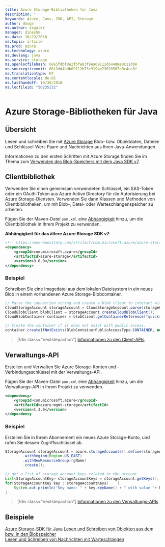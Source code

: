 ```yaml
---
title: Azure Storage-Bibliotheken für Java
description: ''
keywords: Azure, Java, SDK, API, Storage
author: douge
ms.author: seguler
manager: dineshm
ms.date: 10/29/2018
ms.topic: article
ms.prod: azure
ms.technology: azure
ms.devlang: java
ms.service: storage
ms.openlocfilehash: 68a5fdbf8e2fbfe83f9ea09112d64488e0c11d08
ms.sourcegitcommit: 66f3dd4bdb09712b73c9194e23028567c0c4ee3f
ms.translationtype: HT
ms.contentlocale: de-DE
ms.lasthandoff: 10/30/2018
ms.locfileid: "50235232"
---
```

# <a name="azure-storage-libraries-for-java"></a>Azure Storage-Bibliotheken für Java

## <a name="overview"></a>Übersicht

Lesen und schreiben Sie mit [Azure Storage](/azure/storage/storage-introduction) Blob- bzw. Objektdaten, Dateien und Schlüssel-Wert-Paare und Nachrichten aus Ihren Java-Anwendungen.

Informationen zu den ersten Schritten mit Azure Storage finden Sie im Thema zum [Verwenden des Blob-Speichers mit dem Java SDK v7](/azure/storage/blobs/storage-quickstart-blobs-java).

## <a name="client-library"></a>Clientbibliothek

Verwenden Sie einen gemeinsam verwendeten Schlüssel, ein SAS-Token oder ein OAuth-Token aus Azure Active Directory für die Autorisierung bei Azure Storage-Diensten. Verwenden Sie dann Klassen und Methoden von Clientbibliotheken, um mit Blob-, Datei- oder Warteschlangenspeicher zu arbeiten. 

Fügen Sie der Maven-Datei `pom.xml` eine [Abhängigkeit](https://maven.apache.org/guides/getting-started/index.html#How_do_I_use_external_dependencies) hinzu, um die Clientbibliothek in Ihrem Projekt zu verwenden.   

**Abhängigkeit für das ältere Azure Storage SDK v7**:
```XML
<!-- https://mvnrepository.com/artifact/com.microsoft.azure/azure-storage -->
<dependency>
    <groupId>com.microsoft.azure</groupId>
    <artifactId>azure-storage</artifactId>
    <version>8.0.0</version>
</dependency>
```

### <a name="example"></a>Beispiel

Schreiben Sie eine Imagedatei aus dem lokalen Dateisystem in ein neues Blob in einem vorhandenen Azure Storage-Blobcontainer.


```java
// Parse the connection string and create a blob client to interact with Blob storage
CloudStorageAccount storageAccount = CloudStorageAccount.parse(storageConnectionString);
CloudBlobClient blobClient = storageAccount.createCloudBlobClient();
CloudBlobContainer container = blobClient.getContainerReference("quickstartcontainer");

// Create the container if it does not exist with public access.
container.createIfNotExists(BlobContainerPublicAccessType.CONTAINER, new BlobRequestOptions(), new OperationContext());         
```

> [!div class="nextstepaction"]
> [Informationen zu den Client-APIs](/java/api/overview/azure/storage/client)

## <a name="management-api"></a>Verwaltungs-API

Erstellen und Verwalten Sie Azure Storage-Konten und -Verbindungsschlüssel mit der Verwaltungs-API.

Fügen Sie der Maven-Datei `pom.xml` eine [Abhängigkeit](https://maven.apache.org/guides/getting-started/index.html#How_do_I_use_external_dependencies) hinzu, um die Verwaltungs-API in Ihrem Projekt zu verwenden.  

```XML
<dependency>
    <groupId>com.microsoft.azure</groupId>
    <artifactId>azure-mgmt-storage</artifactId>
    <version>1.3.0</version>
</dependency
```   

### <a name="example"></a>Beispiel

Erstellen Sie in Ihrem Abonnement ein neues Azure Storage-Konto, und rufen Sie dessen Zugriffsschlüssel ab.

```java
StorageAccount storageAccount = azure.storageAccounts().define(storageAccountName)
        .withRegion(Region.US_EAST)
        .withNewResourceGroup(rgName)
        .create();

// get a list of storage account keys related to the account
List<StorageAccountKey> storageAccountKeys = storageAccount.getKeys();
for(StorageAccountKey key : storageAccountKeys)    {
    System.out.println("Key name: " + key.keyName() + " with value "+ key.value());
}
```

> [!div class="nextstepaction"]
> [Informationen zu den Verwaltungs-APIs](/java/api/overview/azure/storage/management)


## <a name="samples"></a>Beispiele

[Azure Storage-SDK für Java](https://github.com/azure/azure-storage-java)
[Lesen und Schreiben von Objekten aus dem bzw. in den Blobspeicher](https://github.com/Azure-Samples/storage-blobs-java-v10-quickstart)   
[Lesen und Schreiben von Nachrichten mit Warteschlangen](https://github.com/Azure-Samples/storage-queue-java-getting-started)   
